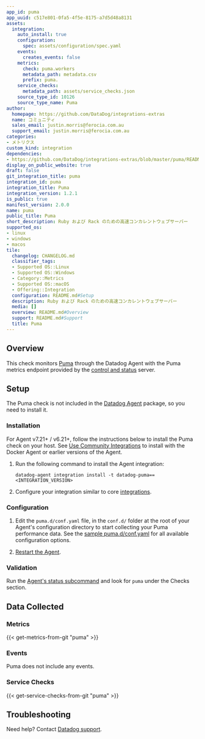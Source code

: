 ```yaml
---
app_id: puma
app_uuid: c517e801-0fa5-4f5e-8175-a7d5d48a8131
assets:
  integration:
    auto_install: true
    configuration:
      spec: assets/configuration/spec.yaml
    events:
      creates_events: false
    metrics:
      check: puma.workers
      metadata_path: metadata.csv
      prefix: puma.
    service_checks:
      metadata_path: assets/service_checks.json
    source_type_id: 10126
    source_type_name: Puma
author:
  homepage: https://github.com/DataDog/integrations-extras
  name: コミュニティ
  sales_email: justin.morris@ferocia.com.au
  support_email: justin.morris@ferocia.com.au
categories:
- メトリクス
custom_kind: integration
dependencies:
- https://github.com/DataDog/integrations-extras/blob/master/puma/README.md
display_on_public_website: true
draft: false
git_integration_title: puma
integration_id: puma
integration_title: Puma
integration_version: 1.2.1
is_public: true
manifest_version: 2.0.0
name: puma
public_title: Puma
short_description: Ruby および Rack のための高速コンカレントウェブサーバー
supported_os:
- linux
- windows
- macos
tile:
  changelog: CHANGELOG.md
  classifier_tags:
  - Supported OS::Linux
  - Supported OS::Windows
  - Category::Metrics
  - Supported OS::macOS
  - Offering::Integration
  configuration: README.md#Setup
  description: Ruby および Rack のための高速コンカレントウェブサーバー
  media: []
  overview: README.md#Overview
  support: README.md#Support
  title: Puma
---
```


<!--  SOURCED FROM https://github.com/DataDog/integrations-extras -->


## Overview

This check monitors [Puma][1] through the Datadog Agent with the Puma metrics endpoint provided by the [control and status][2] server.

## Setup

The Puma check is not included in the [Datadog Agent][3] package, so you need to install it.

### Installation

For Agent v7.21+ / v6.21+, follow the instructions below to install the Puma check on your host. See [Use Community Integrations][4] to install with the Docker Agent or earlier versions of the Agent.

1. Run the following command to install the Agent integration:

   ```shell
   datadog-agent integration install -t datadog-puma==<INTEGRATION_VERSION>
   ```

2. Configure your integration similar to core [integrations][5].

### Configuration

1. Edit the `puma.d/conf.yaml` file, in the `conf.d/` folder at the root of your Agent's configuration directory to start collecting your Puma performance data. See the [sample puma.d/conf.yaml][6] for all available configuration options.

2. [Restart the Agent][7].

### Validation

Run the [Agent's status subcommand][8] and look for `puma` under the Checks section.

## Data Collected

### Metrics
{{< get-metrics-from-git "puma" >}}


### Events

Puma does not include any events.

### Service Checks
{{< get-service-checks-from-git "puma" >}}


## Troubleshooting

Need help? Contact [Datadog support][11].


[1]: https://puma.io/
[2]: https://github.com/puma/puma#controlstatus-server
[3]: https://app.datadoghq.com/account/settings/agent/latest
[4]: https://docs.datadoghq.com/ja/agent/guide/use-community-integrations/
[5]: https://docs.datadoghq.com/ja/getting_started/integrations/
[6]: https://github.com/DataDog/integrations-extras/blob/master/puma/datadog_checks/puma/data/conf.yaml.example
[7]: https://docs.datadoghq.com/ja/agent/guide/agent-commands/#start-stop-and-restart-the-agent
[8]: https://docs.datadoghq.com/ja/agent/guide/agent-commands/#agent-status-and-information
[9]: https://github.com/DataDog/integrations-extras/blob/master/puma/metadata.csv
[10]: https://github.com/DataDog/integrations-extras/blob/master/puma/assets/service_checks.json
[11]: https://docs.datadoghq.com/ja/help/